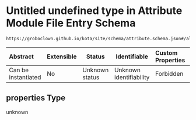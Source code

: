 # Untitled undefined type in Attribute Module File Entry Schema

```txt
https://groboclown.github.io/kota/site/schema/attribute.schema.json#/allOf/1/oneOf/7/allOf/0/properties
```




| Abstract            | Extensible | Status         | Identifiable            | Custom Properties | Additional Properties | Access Restrictions | Defined In                                                                                       |
| :------------------ | ---------- | -------------- | ----------------------- | :---------------- | --------------------- | ------------------- | ------------------------------------------------------------------------------------------------ |
| Can be instantiated | No         | Unknown status | Unknown identifiability | Forbidden         | Allowed               | none                | [attribute.schema.json\*](../../../../docs/bin/out/attribute.schema.json "open original schema") |

## properties Type

unknown
